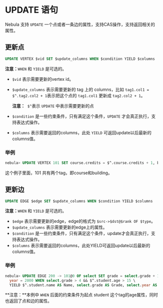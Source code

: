 # UPDATE 语句

Nebula 支持 `UPDATE` 一个点或者一条边的属性，支持CAS操作，支持返回相关的属性。

## 更新点

```sql
UPDATE VERTEX $vid SET $update_columns WHEN $condition YIELD $columns
```

**注意：**`WHEN` 和 `YIELD` 是可选的。

- `$vid` 表示需要更新的vertex id。
- `$update_columns` 表示需要更新的 tag 上的 columns，比如 `tag1.col1 = $^.tag2.col2 + 1`表示把这个点的 `tag1.col1` 更新成 `tag2.col2 + 1`。

    **注意：**  `$^`表示 `UPDATE` 中表示需要更新的点

- `$condition` 是一些约束条件，只有满足这个条件，`UPDATE` 才会真正执行，支持表达式操作。
- `$columns` 表示需要返回的columns，此处 `YIELD` 可返回update以后最新的columns值。

### 举例

```sql
nebula> UPDATE VERTEX 101 SET course.credits = $^.course.credits + 1, building.name = "No8" WHEN $^.course.name == "Math" && $^.course.credits > 2 YIELD $^.course.name AS Name, $^.course.credits AS Credits, $^.building.name
```

这个例子里面，101 共有两个tag，即course和building。

## 更新边

```sql
UPDATE EDGE $edge SET $update_columns WHEN $condition YIELD $columns
```

**注意：**`WHEN` 和 `YIELD` 是可选的。

- `$edge` 表示需要更新的edge，edge的格式为 `$src->$dst@$rank OF $type`。
- `$update_columns` 表示需要更新的edge上的属性。
- `$condition` 是一些约束条件，只有满足这个条件，update才会真正执行，支持表达式操作。
- `$columns` 表示需要返回的columns，此处YIELD可返回update以后最新的columns值。

### 举例

```sql
nebula> UPDATE EDGE 200 -> 101@0 OF select SET grade = select.grade + 1, \
  year = 2000 WHEN select.grade > 4 && $^.student.age > 15 \
  YIELD $^.student.name AS Name, select.grade AS Grade, select.year AS Year
```

**注意：**本例中 `WHEN` 后面的约束条件为起点 student 这个tag的age属性，同时也返回了点和边的属性。
